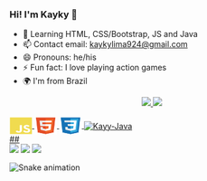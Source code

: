 ### Hi! I'm Kayky 👋
- 🌱 Learning HTML, CSS/Bootstrap, JS and Java
- 📫 Contact email: kaykylima924@gmail.com
- 😄 Pronouns: he/his
- ⚡ Fun fact: I love playing action games
- 🌍 I'm from Brazil

<div align="center">
  <a href="https://github.com/kaykydlima">
  <img height="180em" src="https://github-readme-stats.vercel.app/api?username=kaykydlima&show_icons=true&theme=dark&include_all_commits=true&count_private=true"/>
  <img height="180em" src="https://github-readme-stats.vercel.app/api/top-langs/?username=kaykydlima&layout=compact&langs_count=7&theme=dark"/>
</div>
  <div style="display: inline_block"><br>
  <img align="center" alt="Kayky-Js" height="30" width="40" src="https://raw.githubusercontent.com/devicons/devicon/master/icons/javascript/javascript-plain.svg">
  <img align="center" alt="Kayky-HTML" height="30" width="40" src="https://raw.githubusercontent.com/devicons/devicon/master/icons/html5/html5-original.svg">
  <img align="center" alt="Kayy-CSS" height="30" width="40" src="https://raw.githubusercontent.com/devicons/devicon/master/icons/css3/css3-original.svg">
    <img align="center" alt="Kayy-Java" height="30" width="40"  src="https://cdn.jsdelivr.net/gh/devicons/devicon/icons/java/java-original.svg" />
</div>
  ##
  <div> 
  <a href="https://www.instagram.com/akaoreia/" target="_blank"><img src="https://img.shields.io/badge/-Instagram-%23E4405F?style=for-the-badge&logo=instagram&logoColor=white" target="_blank"></a>
  <a href = "mailto:kaykylima924@gmail.com"><img src="https://img.shields.io/badge/-Gmail-%23333?style=for-the-badge&logo=gmail&logoColor=white" target="_blank"></a>
  <a href="https://www.linkedin.com/in/kayky-lima-41181b1a1/" target="_blank"><img src="https://img.shields.io/badge/-LinkedIn-%230077B5?style=for-the-badge&logo=linkedin&logoColor=white" target="_blank"></a> 
 
  ![Snake animation](https://github.com/kaykydlima/kaykydlima/blob/output/github-contribution-grid-snake.svg)
 
</div>
